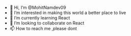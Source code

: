 - 👋 Hi, I’m @MohitNamdev09
- 👀 I’m interested in making this world a better place to live
- 🌱 I’m currently learning React
- 💞️ I’m looking to collaborate on React
- 📫 How to reach me ,please dont

<!---
MohitNamdev09/MohitNamdev09 is a ✨ special ✨ repository because its `README.md` (this file) appears on your GitHub profile.
You can click the Preview link to take a look at your changes.
--->
